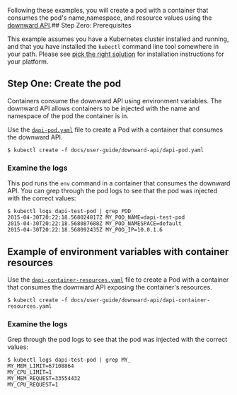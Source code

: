Following these examples, you will create a pod with a container that consumes the pod's name,namespace, and resource values using the [downward API](/docs/tasks/inject-data-application/downward-api-volume-expose-pod-information/).## Step Zero: Prerequisites

This example assumes you have a Kubernetes cluster installed and running, and that you have
installed the `kubectl` command line tool somewhere in your path. Please see [pick the right solution](/docs/setup/pick-right-solution/) for installation instructions for your platform.

## Step One: Create the pod

Containers consume the downward API using environment variables.  The downward API allows
containers to be injected with the name and namespace of the pod the container is in.

Use the [`dapi-pod.yaml`](dapi-pod.yaml) file to create a Pod with a container that consumes the
downward API.

```shell
$ kubectl create -f docs/user-guide/downward-api/dapi-pod.yaml
```

### Examine the logs

This pod runs the `env` command in a container that consumes the downward API.  You can grep
through the pod logs to see that the pod was injected with the correct values:

```shell
$ kubectl logs dapi-test-pod | grep POD_
2015-04-30T20:22:18.568024817Z MY_POD_NAME=dapi-test-pod
2015-04-30T20:22:18.568087688Z MY_POD_NAMESPACE=default
2015-04-30T20:22:18.568092435Z MY_POD_IP=10.0.1.6
```

## Example of environment variables with container resources

Use the [`dapi-container-resources.yaml`](dapi-container-resources.yaml) file to create a Pod
with a container that consumes the downward API exposing the container's resources.

```shell
$ kubectl create -f docs/user-guide/downward-api/dapi-container-resources.yaml
```

### Examine the logs

Grep through the pod logs to see that the pod was injected with the correct values:

```shell
$ kubectl logs dapi-test-pod | grep MY_
MY_MEM_LIMIT=67108864
MY_CPU_LIMIT=1
MY_MEM_REQUEST=33554432
MY_CPU_REQUEST=1
```

